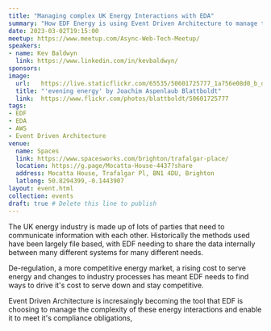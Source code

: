 ```yaml
---
title: "Managing complex UK Energy Interactions with EDA"
summary: "How EDF Energy is using Event Driven Architecture to manage the complexity of UK Energy Inetractions"
date: 2023-03-02T19:15:00
meetup: https://www.meetup.com/Async-Web-Tech-Meetup/
speakers:
- name: Kev Baldwyn
  link: https://www.linkedin.com/in/kevbaldwyn/
sponsors:
image:
  url:   https://live.staticflickr.com/65535/50601725777_1a756e08d0_b_d.jpg
  title: "'evening energy' by Joachim Aspenlaub Blattboldt"
  link:  https://www.flickr.com/photos/blattboldt/50601725777
tags:
- EDF
- EDA
- AWS
- Event Driven Architecture
venue:
  name: Spaces
  link: https://www.spacesworks.com/brighton/trafalgar-place/
  location: https://g.page/Mocatta-House-4437?share
  address: Mocatta House, Trafalgar Pl, BN1 4DU, Brighton
  latlong: 50.8294399,-0.1443907
layout: event.html
collection: events
draft: true # Delete this line to publish
---
```


The UK energy industry is made up of lots of parties that need to communicate information with each other. Historically the methods used have been largely file based, with EDF needing to share the data internally between many different systems for many different needs. 

De-regulation, a more competitive energy market, a rising cost to serve energy and changes to industry processes has meant EDF needs to find ways to drive it's cost to serve down and stay competitive.

Event Driven Architecture is incresaingly becoming the tool that EDF is choosing to manage the complexity of these energy interactions and enable it to meet it's compliance obligations,
